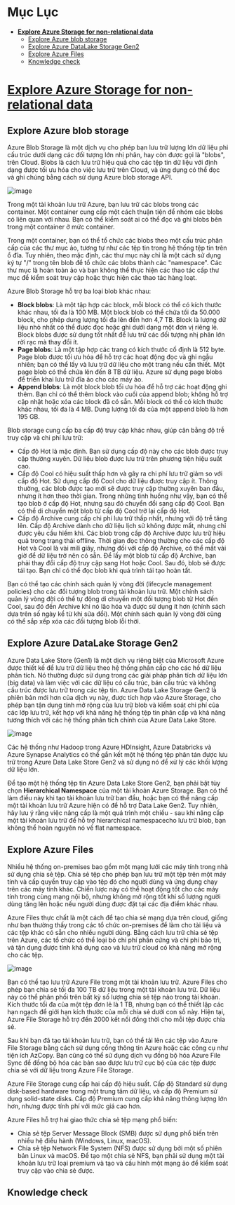 # Mục Lục

* [**Explore Azure Storage for non-relational data**](#M01)
    - [Explore Azure blob storage](#M01.1)
    - [Explore Azure DataLake Storage Gen2](#M01.2)
    - [Explore Azure Files](#M01.3)
    - [Knowledge check](#M01.6)










<a name="M01"></a>
# [Explore Azure Storage for non-relational data](https://learn.microsoft.com/en-us/training/modules/explore-provision-deploy-non-relational-data-services-azure/)



<a name="M01.1"></a>
## Explore Azure blob storage

Azure Blob Storage là một dịch vụ cho phép bạn lưu trữ lượng lớn dữ liệu phi cấu trúc dưới dạng các đối tượng lớn nhị phân, hay còn được gọi là "blobs", trên Cloud. Blobs là cách lưu trữ hiệu quả cho các tệp tin dữ liệu với định dạng được tối ưu hóa cho việc lưu trữ trên Cloud, và ứng dụng có thể đọc và ghi chúng bằng cách sử dụng Azure blob storage API.

![image](https://user-images.githubusercontent.com/62134515/222375011-3e07f759-90d6-4e53-b154-bab72a9b3482.png)

Trong một tài khoản lưu trữ Azure, bạn lưu trữ các blobs trong các container. Một container cung cấp một cách thuận tiện để nhóm các blobs có liên quan với nhau. Bạn có thể kiểm soát ai có thể đọc và ghi blobs bên trong một container ở mức container.

Trong một container, bạn có thể tổ chức các blobs theo một cấu trúc phân cấp của các thư mục ảo, tương tự như các tệp tin trong hệ thống tệp tin trên ổ đĩa. Tuy nhiên, theo mặc định, các thư mục này chỉ là một cách sử dụng ký tự "/" trong tên blob để tổ chức các blobs thành các "namespace". Các thư mục là hoàn toàn ảo và bạn không thể thực hiện các thao tác cấp thư mục để kiểm soát truy cập hoặc thực hiện các thao tác hàng loạt.

Azure Blob Storage hỗ trợ ba loại blob khác nhau:

- **Block blobs**: Là một tập hợp các block, mỗi block có thể có kích thước khác nhau, tối đa là 100 MB. Một block blob có thể chứa tối đa 50.000 block, cho phép dung lượng tối đa lên đến hơn 4,7 TB. Block là lượng dữ liệu nhỏ nhất có thể được đọc hoặc ghi dưới dạng một đơn vị riêng lẻ. Block blobs được sử dụng tốt nhất để lưu trữ các đối tượng nhị phân lớn rời rạc mà thay đổi ít.
- **Page blobs**: Là một tập hợp các trang có kích thước cố định là 512 byte. Page blob được tối ưu hóa để hỗ trợ các hoạt động đọc và ghi ngẫu nhiên; bạn có thể lấy và lưu trữ dữ liệu cho một trang nếu cần thiết. Một page blob có thể chứa lên đến 8 TB dữ liệu. Azure sử dụng page blobs để triển khai lưu trữ đĩa ảo cho các máy ảo.
- **Append blobs**: Là một block blob tối ưu hóa để hỗ trợ các hoạt động ghi thêm. Bạn chỉ có thể thêm block vào cuối của append blob; không hỗ trợ cập nhật hoặc xóa các block đã có sẵn. Mỗi block có thể có kích thước khác nhau, tối đa là 4 MB. Dung lượng tối đa của một append blob là hơn 195 GB.

Blob storage cung cấp ba cấp độ truy cập khác nhau, giúp cân bằng độ trễ truy cập và chi phí lưu trữ:

- Cấp độ Hot là mặc định. Bạn sử dụng cấp độ này cho các blob được truy cập thường xuyên. Dữ liệu blob được lưu trữ trên phương tiện hiệu suất cao.
- Cấp độ Cool có hiệu suất thấp hơn và gây ra chi phí lưu trữ giảm so với cấp độ Hot. Sử dụng cấp độ Cool cho dữ liệu được truy cập ít. Thông thường, các blob được tạo mới sẽ được truy cập thường xuyên ban đầu, nhưng ít hơn theo thời gian. Trong những tình huống như vậy, bạn có thể tạo blob ở cấp độ Hot, nhưng sau đó chuyển đổi sang cấp độ Cool. Bạn có thể di chuyển một blob từ cấp độ Cool trở lại cấp độ Hot.
-  Cấp độ Archive cung cấp chi phí lưu trữ thấp nhất, nhưng với độ trễ tăng lên. Cấp độ Archive dành cho dữ liệu lịch sử không được mất, nhưng chỉ được yêu cầu hiếm khi. Các blob trong cấp độ Archive được lưu trữ hiệu quả trong trạng thái offline. Thời gian đọc thông thường cho các cấp độ Hot và Cool là vài mili giây, nhưng đối với cấp độ Archive, có thể mất vài giờ để dữ liệu trở nên có sẵn. Để lấy một blob từ cấp độ Archive, bạn phải thay đổi cấp độ truy cập sang Hot hoặc Cool. Sau đó, blob sẽ được tái tạo. Bạn chỉ có thể đọc blob khi quá trình tái tạo hoàn tất.

Bạn có thể tạo các chính sách quản lý vòng đời (lifecycle management policies) cho các đối tượng blob trong tài khoản lưu trữ. Một chính sách quản lý vòng đời có thể tự động di chuyển một đối tượng blob từ Hot đến Cool, sau đó đến Archive khi nó lão hóa và được sử dụng ít hơn (chính sách dựa trên số ngày kể từ khi sửa đổi). Một chính sách quản lý vòng đời cũng có thể sắp xếp xóa các đối tượng blob lỗi thời.













<a name="M01.2"></a>
## Explore Azure DataLake Storage Gen2

Azure Data Lake Store (Gen1) là một dịch vụ riêng biệt của Microsoft Azure được thiết kế để lưu trữ dữ liệu theo hệ thống phân cấp cho các hồ dữ liệu phân tích. Nó thường được sử dụng trong các giải pháp phân tích dữ liệu lớn (big data) và làm việc với các dữ liệu có cấu trúc, bán cấu trúc và không cấu trúc được lưu trữ trong các tệp tin. Azure Data Lake Storage Gen2 là phiên bản mới hơn của dịch vụ này, được tích hợp vào Azure Storage, cho phép bạn tận dụng tính mở rộng của lưu trữ blob và kiểm soát chi phí của các lớp lưu trữ, kết hợp với khả năng hệ thống tệp tin phân cấp và khả năng tương thích với các hệ thống phân tích chính của Azure Data Lake Store.

![image](https://user-images.githubusercontent.com/62134515/222390315-26a738b7-1941-4043-a95f-53983123afa5.png)

Các hệ thống như Hadoop trong Azure HDInsight, Azure Databricks và Azure Synapse Analytics có thể gắn kết một hệ thống tệp phân tán được lưu trữ trong Azure Data Lake Store Gen2 và sử dụng nó để xử lý các khối lượng dữ liệu lớn.

Để tạo một hệ thống tệp tin Azure Data Lake Store Gen2, bạn phải bật tùy chọn **Hierarchical Namespace** của một tài khoản Azure Storage. Bạn có thể làm điều này khi tạo tài khoản lưu trữ ban đầu, hoặc bạn có thể nâng cấp một tài khoản lưu trữ Azure hiện có để hỗ trợ Data Lake Gen2. Tuy nhiên, hãy lưu ý rằng việc nâng cấp là một quá trình một chiều - sau khi nâng cấp một tài khoản lưu trữ để hỗ trợ hierarchical namespacecho lưu trữ blob, bạn không thể hoàn nguyên nó về flat namespace.











<a name="M01.3"></a>
## Explore Azure Files

Nhiều hệ thống on-premises bao gồm một mạng lưới các máy tính trong nhà sử dụng chia sẻ tệp. Chia sẻ tệp cho phép bạn lưu trữ một tệp trên một máy tính và cấp quyền truy cập vào tệp đó cho người dùng và ứng dụng chạy trên các máy tính khác. Chiến lược này có thể hoạt động tốt cho các máy tính trong cùng mạng nội bộ, nhưng không mở rộng tốt khi số lượng người dùng tăng lên hoặc nếu người dùng được đặt tại các địa điểm khác nhau.

Azure Files thực chất là một cách để tạo chia sẻ mạng dựa trên cloud, giống như bạn thường thấy trong các tổ chức on-premises để làm cho tài liệu và các tệp khác có sẵn cho nhiều người dùng. Bằng cách lưu trữ chia sẻ tệp trên Azure, các tổ chức có thể loại bỏ chi phí phần cứng và chi phí bảo trì, và tận dụng được tính khả dụng cao và lưu trữ cloud có khả năng mở rộng cho các tệp.

![image](https://user-images.githubusercontent.com/62134515/222397747-d1ea6507-0e77-4fa5-a948-c479bc452b65.png)

Bạn có thể tạo lưu trữ Azure File trong một tài khoản lưu trữ. Azure Files cho phép bạn chia sẻ tối đa 100 TB dữ liệu trong một tài khoản lưu trữ. Dữ liệu này có thể phân phối trên bất kỳ số lượng chia sẻ tệp nào trong tài khoản. Kích thước tối đa của một tệp đơn lẻ là 1 TB, nhưng bạn có thể thiết lập các hạn ngạch để giới hạn kích thước của mỗi chia sẻ dưới con số này. Hiện tại, Azure File Storage hỗ trợ đến 2000 kết nối đồng thời cho mỗi tệp được chia sẻ.

Sau khi bạn đã tạo tài khoản lưu trữ, bạn có thể tải lên các tệp vào Azure File Storage bằng cách sử dụng cổng thông tin Azure hoặc các công cụ như tiện ích AzCopy. Bạn cũng có thể sử dụng dịch vụ đồng bộ hóa Azure File Sync để đồng bộ hóa các bản sao được lưu trữ cục bộ của các tệp được chia sẻ với dữ liệu trong Azure File Storage.

Azure File Storage cung cấp hai cấp độ hiệu suất. Cấp độ Standard sử dụng disk-based hardware trong một trung tâm dữ liệu, và cấp độ Premium sử dụng solid-state disks. Cấp độ Premium cung cấp khả năng thông lượng lớn hơn, nhưng được tính phí với mức giá cao hơn.

Azure Files hỗ trợ hai giao thức chia sẻ tệp mạng phổ biến:

- Chia sẻ tệp Server Message Block (SMB) được sử dụng phổ biến trên nhiều hệ điều hành (Windows, Linux, macOS).
- Chia sẻ tệp Network File System (NFS) được sử dụng bởi một số phiên bản Linux và macOS. Để tạo một chia sẻ NFS, bạn phải sử dụng một tài khoản lưu trữ loại premium và tạo và cấu hình một mạng ảo để kiểm soát truy cập vào chia sẻ được.








<a name="M01.6"></a>
## Knowledge check














